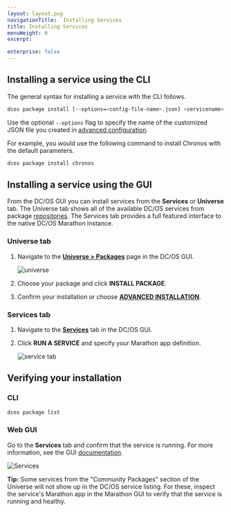 ```yaml
---
layout: layout.pug
navigationTitle:  Installing Services
title: Installing Services
menuWeight: 0
excerpt:

enterprise: false
---
```


<!-- This source repo for this topic is https://github.com/dcos/dcos-docs -->

 
## Installing a service using the CLI

The general syntax for installing a service with the CLI follows. 

```bash
dcos package install [--options=<config-file-name>.json] <servicename>
```

Use the optional `--options` flag to specify the name of the customized JSON file you created in [advanced configuration](/1.9/deploying-services/config-universe-service/).

For example, you would use the following command to install Chronos with the default parameters.
    
```bash
dcos package install chronos
```
    
## Installing a service using the GUI

From the DC/OS GUI you can install services from the **Services** or **Universe** tab. The Universe tab shows all of the available DC/OS services from package [repositories](/1.9/administering-clusters/repo/). The Services tab provides a full featured interface to the native DC/OS Marathon instance.


### Universe tab

1.  Navigate to the [**Universe > Packages**](/1.9/gui/#universe) page in the DC/OS GUI.

    ![universe](/1.9/img/ui-dashboard-universe.gif)

2.  Choose your package and click **INSTALL PACKAGE**. 

3.  Confirm your installation or choose [**ADVANCED INSTALLATION**](/1.9/deploying-services/config-universe-service/).

### Services tab

1.  Navigate to the [**Services**](/1.9/gui/services/) tab in the DC/OS GUI.
1.  Click **RUN A SERVICE** and specify your Marathon app definition.

    ![service tab](/1.9/img/run-a-service.png)

## Verifying your installation

### CLI

```bash
dcos package list
```

### Web GUI

Go to the **Services** tab and confirm that the service is running. For more information, see the GUI [documentation](/1.9/gui/services/).

![Services](/1.9/img/tweeter-services6.png)

**Tip:** Some services from the "Community Packages" section of the Universe will not show up in the DC/OS service listing. For these, inspect the service's Marathon app in the Marathon GUI to verify that the service is running and healthy.
